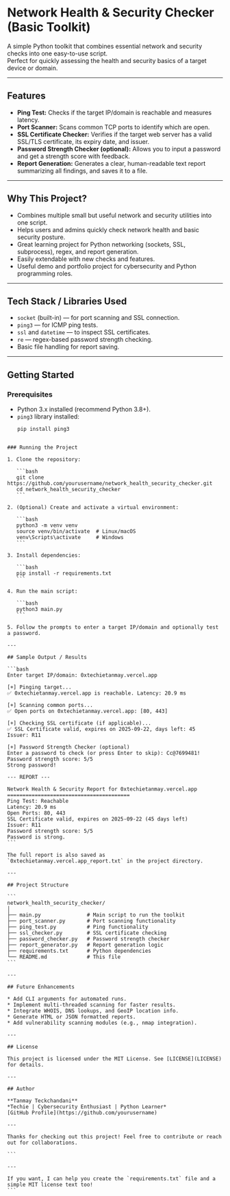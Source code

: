 # Network Health & Security Checker (Basic Toolkit)

A simple Python toolkit that combines essential network and security checks into one easy-to-use script.  
Perfect for quickly assessing the health and security basics of a target device or domain.

---

## Features

- **Ping Test:** Checks if the target IP/domain is reachable and measures latency.  
- **Port Scanner:** Scans common TCP ports to identify which are open.  
- **SSL Certificate Checker:** Verifies if the target web server has a valid SSL/TLS certificate, its expiry date, and issuer.  
- **Password Strength Checker (optional):** Allows you to input a password and get a strength score with feedback.  
- **Report Generation:** Generates a clear, human-readable text report summarizing all findings, and saves it to a file.

---

## Why This Project?

- Combines multiple small but useful network and security utilities into one script.  
- Helps users and admins quickly check network health and basic security posture.  
- Great learning project for Python networking (sockets, SSL, subprocess), regex, and report generation.  
- Easily extendable with new checks and features.  
- Useful demo and portfolio project for cybersecurity and Python programming roles.

---

## Tech Stack / Libraries Used

- `socket` (built-in) — for port scanning and SSL connection.  
- `ping3` — for ICMP ping tests.  
- `ssl` and `datetime` — to inspect SSL certificates.  
- `re` — regex-based password strength checking.  
- Basic file handling for report saving.

---

## Getting Started

### Prerequisites

- Python 3.x installed (recommend Python 3.8+).  
- `ping3` library installed:
  ```bash
  pip install ping3
````

### Running the Project

1. Clone the repository:

   ```bash
   git clone https://github.com/yourusername/network_health_security_checker.git
   cd network_health_security_checker
   ```

2. (Optional) Create and activate a virtual environment:

   ```bash
   python3 -m venv venv
   source venv/bin/activate  # Linux/macOS
   venv\Scripts\activate     # Windows
   ```

3. Install dependencies:

   ```bash
   pip install -r requirements.txt
   ```

4. Run the main script:

   ```bash
   python3 main.py
   ```

5. Follow the prompts to enter a target IP/domain and optionally test a password.

---

## Sample Output / Results

```bash
Enter target IP/domain: 0xtechietanmay.vercel.app

[+] Pinging target...
✅ 0xtechietanmay.vercel.app is reachable. Latency: 20.9 ms

[+] Scanning common ports...
✅ Open ports on 0xtechietanmay.vercel.app: [80, 443]

[+] Checking SSL certificate (if applicable)...
✅ SSL Certificate valid, expires on 2025-09-22, days left: 45
Issuer: R11

[+] Password Strength Checker (optional)
Enter a password to check (or press Enter to skip): Cc@7699481!
Password strength score: 5/5
Strong password!

--- REPORT ---

Network Health & Security Report for 0xtechietanmay.vercel.app
========================================
Ping Test: Reachable
Latency: 20.9 ms
Open Ports: 80, 443
SSL Certificate valid, expires on 2025-09-22 (45 days left)
Issuer: R11
Password strength score: 5/5
Password is strong.
```

The full report is also saved as `0xtechietanmay.vercel.app_report.txt` in the project directory.

---

## Project Structure

```
network_health_security_checker/
│
├── main.py               # Main script to run the toolkit
├── port_scanner.py       # Port scanning functionality
├── ping_test.py          # Ping functionality
├── ssl_checker.py        # SSL certificate checking
├── password_checker.py   # Password strength checker
├── report_generator.py   # Report generation logic
├── requirements.txt      # Python dependencies
└── README.md             # This file
```

---

## Future Enhancements

* Add CLI arguments for automated runs.
* Implement multi-threaded scanning for faster results.
* Integrate WHOIS, DNS lookups, and GeoIP location info.
* Generate HTML or JSON formatted reports.
* Add vulnerability scanning modules (e.g., nmap integration).

---

## License

This project is licensed under the MIT License. See [LICENSE](LICENSE) for details.

---

## Author

**Tanmay Teckchandani**
*Techie | Cybersecurity Enthusiast | Python Learner*
[GitHub Profile](https://github.com/yourusername)

---

Thanks for checking out this project! Feel free to contribute or reach out for collaborations.

```

---

If you want, I can help you create the `requirements.txt` file and a simple MIT license text too!
```
